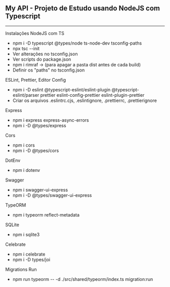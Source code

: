 ## My API - Projeto de Estudo usando NodeJS com Typescript

<hr>
Instalações NodeJS com TS

- npm i -D typescript @types/node ts-node-dev tsconfig-paths
- npx tsc --init
- Ver alterações no tsconfig.json
- Ver scripts do package.json
- npm i rimraf -> (para apagar a pasta dist antes de cada build)
- Definir os "paths" no tsconfig.json

ESLint, Prettier, Editor Config

- npm i -D eslint @typescript-eslint/eslint-plugin @typescript-eslint/parser prettier eslint-config-prettier eslint-plugin-prettier
- Criar os arquivos .eslintrc.cjs, .eslintignore, .prettierrc, .prettierignore

Express

- npm i express express-async-errors
- npm i -D @types/express

Cors

- npm i cors
- npm i -D @types/cors

DotEnv

- npm i dotenv

Swagger

- npm i swagger-ui-express
- npm i -D @types/swagger-ui-express

TypeORM

- npm i typeorm reflect-metadata

SQLite

- npm i sqlite3

Celebrate

- npm i celebrate
- npm i -D types/joi

Migrations Run

- npm run typeorm -- -d ./src/shared/typeorm/index.ts migration:run

